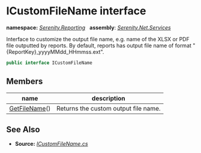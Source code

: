# ICustomFileName interface
**namespace:** *[Serenity.Reporting](../README.md#serenity.reporting-namespace)*   **assembly**: *[Serenity.Net.Services](../README.md)*

Interface to customize the output file name, e.g. name of the XLSX or PDF file outputted by reports. By default, reports has output file name of format "{ReportKey}_yyyyMMdd_HHmmss.ext".

```csharp
public interface ICustomFileName
```

## Members

| name | description |
| --- | --- |
| [GetFileName](ICustomFileName/GetFileName.md)() | Returns the custom output file name. |

## See Also

* **Source:** *[ICustomFileName.cs](https://github.com/serenity-is/Serenity/blob/master/src/Serenity.Net.Services/Reporting/Rendering/ICustomFileName.cs)*